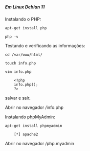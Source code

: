 ##### Em Linux Debian 11

Instalando o PHP:

    apt-get install php

    php -v

Testando e verificando as informações:

    cd /var/www/html/

    touch info.php

    vim info.php

        <?php
        info.php();
        ?>

salvar e sair.

Abrir no navegador <IP>/info.php

Instalando phpMyAdmin:

    apt-get install phpmyadmin

        [*] apache2

Abrir no navegador <IP>/php.myadmin